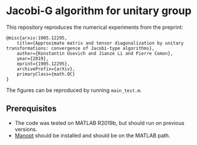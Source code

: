# Jacobi-G algorithm for unitary group  

This repository reproduces the numerical experiments from the preprint:
```
@misc{arxiv:1905.12295,
    title={Approximate matrix and tensor diagonalization by unitary transformations: convergence of Jacobi-type algorithms},
    author={Konstantin Usevich and Jianze Li and Pierre Comon},
    year={2019},
    eprint={1905.12295},
    archivePrefix={arXiv},
    primaryClass={math.OC}
}
```
The figures can be reproduced by running `main_test.m`.

## Prerequisites 
 * The code was tested on MATLAB R2019b, but should run on previous versions.
 * [Manopt](https://www.manopt.org/) should be installed and should be on the MATLAB path.
